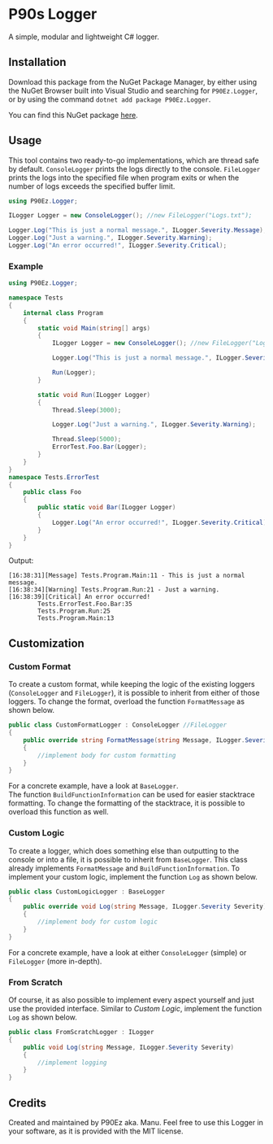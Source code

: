 # P90s Logger

A simple, modular and lightweight C# logger.

## Installation

Download this package from the NuGet Package Manager, by either using the NuGet Browser built into Visual Studio and searching for `P90Ez.Logger`, or by using the command `dotnet add package P90Ez.Logger`.

You can find this NuGet package [here](https://www.nuget.org/packages/P90Ez.Logger).

## Usage

This tool contains two ready-to-go implementations, which are thread safe by default. `ConsoleLogger` prints the logs directly to the console. `FileLogger` prints the logs into the specified file when program exits or when the number of logs exceeds the specified buffer limit.

```c#
using P90Ez.Logger;

ILogger Logger = new ConsoleLogger(); //new FileLogger("Logs.txt");

Logger.Log("This is just a normal message.", ILogger.Severity.Message);
Logger.Log("Just a warning.", ILogger.Severity.Warning);
Logger.Log("An error occurred!", ILogger.Severity.Critical);
```

### Example

```c#
using P90Ez.Logger;

namespace Tests
{
    internal class Program
    {
        static void Main(string[] args)
        {
            ILogger Logger = new ConsoleLogger(); //new FileLogger("Logs.txt");

            Logger.Log("This is just a normal message.", ILogger.Severity.Message);

            Run(Logger);
        }

        static void Run(ILogger Logger)
        {
            Thread.Sleep(3000);

            Logger.Log("Just a warning.", ILogger.Severity.Warning);

            Thread.Sleep(5000);
            ErrorTest.Foo.Bar(Logger);
        }
    }
}
namespace Tests.ErrorTest
{
    public class Foo
    {
        public static void Bar(ILogger Logger)
        {
            Logger.Log("An error occurred!", ILogger.Severity.Critical);
        }
    }
}
```

Output:

```
[16:38:31][Message] Tests.Program.Main:11 - This is just a normal message.
[16:38:34][Warning] Tests.Program.Run:21 - Just a warning.
[16:38:39][Critical] An error occurred!
        Tests.ErrorTest.Foo.Bar:35
        Tests.Program.Run:25
        Tests.Program.Main:13
```

## Customization

### Custom Format

To create a custom format, while keeping the logic of the existing loggers (`ConsoleLogger` and `FileLogger`), it is possible to inherit from either of those loggers. To change the format, overload the function `FormatMessage` as shown below.

```c#
public class CustomFormatLogger : ConsoleLogger //FileLogger
{
    public override string FormatMessage(string Message, ILogger.Severity Severity)
    {
        //implement body for custom formatting
    }
}
```

For a concrete example, have a look at `BaseLogger`.\
The function `BuildFunctionInformation` can be used for easier stacktrace formatting. To change the formatting of the stacktrace, it is possible to overload this function as well.

### Custom Logic

To create a logger, which does something else than outputting to the console or into a file, it is possible to inherit from `BaseLogger`. This class already implements `FormatMessage` and `BuildFunctionInformation`. To implement your custom logic, implement the function `Log` as shown below.

```c#
public class CustomLogicLogger : BaseLogger
{
    public override void Log(string Message, ILogger.Severity Severity)
    {
        //implement body for custom logic
    }
}
```

For a concrete example, have a look at either `ConsoleLogger` (simple) or `FileLogger` (more in-depth).

### From Scratch

Of course, it as also possible to implement every aspect yourself and just use the provided interface. Similar to _Custom Logic_, implement the function `Log` as shown below.

```c#
public class FromScratchLogger : ILogger
{
    public void Log(string Message, ILogger.Severity Severity)
    {
        //implement logging
    }
}
```

## Credits

Created and maintained by P90Ez aka. Manu. Feel free to use this Logger in your software, as it is provided with the MIT license.
